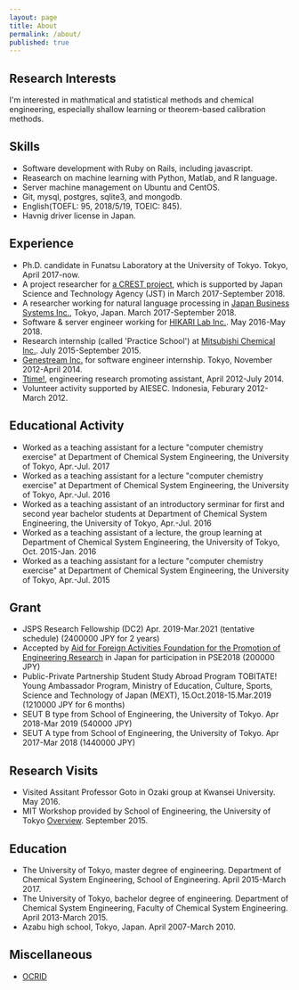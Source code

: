 ```yaml
---
layout: page
title: About
permalink: /about/
published: true
---
```


## Research Interests
I'm interested in mathmatical and statistical methods and chemical engineering, especially shallow learning or theorem-based calibration methods.

## Skills
- Software development with Ruby on Rails, including javascript.
- Reasearch on machine learning with Python, Matlab, and R language.
- Server machine management on Ubuntu and CentOS.
- Git, mysql, postgres, sqlite3, and mongodb.
- English(TOEFL: 95, 2018/5/19, TOEIC: 845).
- Havnig driver license in Japan.

## Experience
- Ph.D. candidate in Funatsu Laboratory at the University of Tokyo. Tokyo, April 2017-now.
- A project researcher for [a CREST project](http://www.jst.go.jp/kisoken/crest/project/44/44_01.html), which is supported by Japan Science and Technology Agency (JST) in March 2017-September 2018.
- A researcher working for natural language processing in [Japan Business Systems Inc.](http://www.jbs.com/), Tokyo, Japan. March 2017-September 2018.
- Software & server engineer working for [HIKARI Lab Inc.](https://www.hikarilab.co.jp/). May 2016-May 2018.
- Research internship (called 'Practice School') at [Mitsubishi Chemical Inc.](https://www.m-chemical.co.jp/). July 2015-September 2015.
- [Genestream Inc.](http://genestream.co.jp/) for software engineer internship. Tokyo, November 2012-April 2014.
- [Ttime!](http://ut-ttime.net), engineering research promoting assistant, April 2012-July 2014.
- Volunteer activity supported by AIESEC. Indonesia, Feburary 2012-March 2012.

## Educational Activity
- Worked as a teaching assistant for a lecture "computer chemistry exercise" at Department of Chemical System Engineering, the University of Tokyo, Apr.-Jul. 2017
- Worked as a teaching assistant for a lecture "computer chemistry exercise" at Department of Chemical System Engineering, the University of Tokyo, Apr.-Jul. 2016
- Worked as a teaching assistant of an introductory serminar for first and second year bachelor students at Department of Chemical System Engineering, the University of Tokyo,  Apr.-Jul. 2016
- Worked as a teaching assistant of a lecture, the group learning at Department of Chemical System Engineering, the University of Tokyo, Oct. 2015-Jan. 2016
- Worked as a teaching assistant for a lecture "computer chemistry exercise" at Department of Chemical System Engineering, the University of Tokyo, Apr.-Jul. 2015

## Grant
- JSPS Research Fellowship (DC2) Apr. 2019-Mar.2021 (tentative schedule) (2400000 JPY for 2 years)
- Accepted by [Aid for Foreign Activities Foundation for the Promotion of Engineering Research](http://www.erf.or.jp/help.html) in Japan for participation in PSE2018 (200000 JPY)
- Public-Private Partnership Student Study Abroad Program TOBITATE! Young Ambassador Program, Ministry of Education, Culture, Sports, Science and Technology of Japan (MEXT), 15.Oct.2018-15.Mar.2019 (1210000 JPY for 6 months)
- SEUT B type from School of Engineering, the University of Tokyo. Apr 2018-Mar 2019 (540000 JPY)
- SEUT A type from School of Engineering, the University of Tokyo. Apr 2017-Mar 2018 (1440000 JPY)

## Research Visits
- Visited Assitant Professor Goto in Ozaki group at Kwansei University. May 2016.
- MIT Workshop provided by School of Engineering, the University of Tokyo [Overview](https://www.ee.t.u-tokyo.ac.jp/~eejim/2015_s1s2/abroad/20150526_mit.pdf). September 2015.

## Education
- The University of Tokyo, master degree of engineering. Department of Chemical System Engineering, School of Engineering. April 2015-March 2017.
- The University of Tokyo, bachelor degree of engineering. Department of Chemical System Engineering, Faculty of Chemical System Engineering. April 2013-March 2015.
- Azabu high school, Tokyo, Japan. April 2007-March 2010.

## Miscellaneous

- [OCRID](https://orcid.org/0000-0001-7815-0007)
